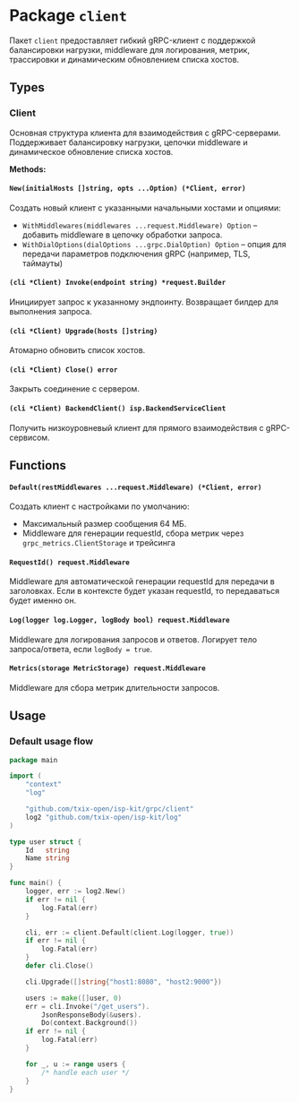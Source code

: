 # Package `client`

Пакет `client` предоставляет гибкий gRPC-клиент с поддержкой балансировки нагрузки, middleware для логирования, метрик,
трассировки и динамическим обновлением списка хостов.

## Types

### Client

Основная структура клиента для взаимодействия с gRPC-серверами. Поддерживает балансировку нагрузки, цепочки middleware и
динамическое обновление списка хостов.

**Methods:**

#### `New(initialHosts []string, opts ...Option) (*Client, error)`

Создать новый клиент с указанными начальными хостами и опциями:

- `WithMiddlewares(middlewares ...request.Middleware) Option` – добавить middleware в цепочку обработки запроса.
- `WithDialOptions(dialOptions ...grpc.DialOption) Option` – опция для передачи параметров подключения gRPC (например,
  TLS, таймауты)

#### `(cli *Client) Invoke(endpoint string) *request.Builder`

Инициирует запрос к указанному эндпоинту. Возвращает билдер для выполнения запроса.

#### `(cli *Client) Upgrade(hosts []string)`

Атомарно обновить список хостов.

#### `(cli *Client) Close() error`

Закрыть соединение с сервером.

#### `(cli *Client) BackendClient() isp.BackendServiceClient`

Получить низкоуровневый клиент для прямого взаимодействия с gRPC-сервисом.

## Functions

#### `Default(restMiddlewares ...request.Middleware) (*Client, error)`

Создать клиент с настройками по умолчанию:

- Максимальный размер сообщения 64 МБ.
- Middleware для генерации requestId, сбора метрик через `grpc_metrics.ClientStorage` и трейсинга

#### `RequestId() request.Middleware`

Middleware для автоматической генерации requestId для передачи в заголовках. Если в контексте будет указан requestId, то
передаваться будет именно он.

#### `Log(logger log.Logger, logBody bool) request.Middleware`

Middleware для логирования запросов и ответов. Логирует тело запроса/ответа, если `logBody = true`.

#### `Metrics(storage MetricStorage) request.Middleware`

Middleware для сбора метрик длительности запросов.

## Usage

### Default usage flow

```go
package main

import (
	"context"
	"log"

	"github.com/txix-open/isp-kit/grpc/client"
	log2 "github.com/txix-open/isp-kit/log"
)

type user struct {
	Id   string
	Name string
}

func main() {
	logger, err := log2.New()
	if err != nil {
		log.Fatal(err)
	}

	cli, err := client.Default(client.Log(logger, true))
	if err != nil {
		log.Fatal(err)
	}
	defer cli.Close()

	cli.Upgrade([]string{"host1:8080", "host2:9000"})

	users := make([]user, 0)
	err = cli.Invoke("/get_users").
		JsonResponseBody(&users).
		Do(context.Background())
	if err != nil {
		log.Fatal(err)
	}

	for _, u := range users {
		/* handle each user */
	}
}

```